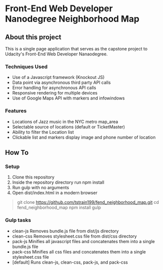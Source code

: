 <!-- Heading -->
# Front-End Web Developer Nanodegree Neighborhood Map

## About this project
This is a single page application that serves as the capstone project to Udacity's Front-End Web Developer Nanaodegree.

### Techniques Used

* Use of a Javascript framework (Knockout JS)
* Data point via asynchronous third party API calls
* Error handling for asynchronous API calls
* Responsive rendering for multiple devices
* Use of Google Maps API with markers and infowindows

### Features

* Locations of Jazz music in the NYC metro map_area
* Selectable source of locations (default or TicketMaster)
* Ability to filter the Location list
* Clickable list and markers display image and phone number of location

## How To

### Setup
1. Clone this repository
1. Inside the repository directory run npm install
1. Run gulp with no arguments
1. Open dist/index.html in a modern browser

> git clone https://github.com/tstrain199/fend_neighborhood_map.git
> cd fend_neighborhood_map
> npm install
> gulp


### Gulp tasks
* clean-js    Removes bundle.js file from dist/js directory
* clean-css   Removes stylesheet.css file from dist/css directory
* pack-js     Minifies all javascript files and concatenates them into a single bundle.js file
* pack-css    Minifies all css files and concatenates them into a single stylesheet.css file
* [default]   Runs clean-js, clean-css, pack-js, and pack-css
